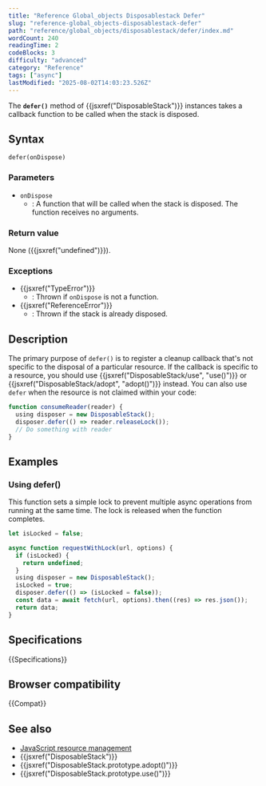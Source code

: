 ```yaml
---
title: "Reference Global_objects Disposablestack Defer"
slug: "reference-global_objects-disposablestack-defer"
path: "reference/global_objects/disposablestack/defer/index.md"
wordCount: 240
readingTime: 2
codeBlocks: 3
difficulty: "advanced"
category: "Reference"
tags: ["async"]
lastModified: "2025-08-02T14:03:23.526Z"
---
```



The **`defer()`** method of {{jsxref("DisposableStack")}} instances takes a callback function to be called when the stack is disposed.

## Syntax

```js-nolint
defer(onDispose)
```

### Parameters

- `onDispose`
  - : A function that will be called when the stack is disposed. The function receives no arguments.

### Return value

None ({{jsxref("undefined")}}).

### Exceptions

- {{jsxref("TypeError")}}
  - : Thrown if `onDispose` is not a function.
- {{jsxref("ReferenceError")}}
  - : Thrown if the stack is already disposed.

## Description

The primary purpose of `defer()` is to register a cleanup callback that's not specific to the disposal of a particular resource. If the callback is specific to a resource, you should use {{jsxref("DisposableStack/use", "use()")}} or {{jsxref("DisposableStack/adopt", "adopt()")}} instead. You can also use `defer` when the resource is not claimed within your code:

```js
function consumeReader(reader) {
  using disposer = new DisposableStack();
  disposer.defer(() => reader.releaseLock());
  // Do something with reader
}
```

## Examples

### Using defer()

This function sets a simple lock to prevent multiple async operations from running at the same time. The lock is released when the function completes.

```js
let isLocked = false;

async function requestWithLock(url, options) {
  if (isLocked) {
    return undefined;
  }
  using disposer = new DisposableStack();
  isLocked = true;
  disposer.defer(() => (isLocked = false));
  const data = await fetch(url, options).then((res) => res.json());
  return data;
}
```

## Specifications

{{Specifications}}

## Browser compatibility

{{Compat}}

## See also

- [JavaScript resource management](/en-US/docs/Web/JavaScript/Guide/Resource_management)
- {{jsxref("DisposableStack")}}
- {{jsxref("DisposableStack.prototype.adopt()")}}
- {{jsxref("DisposableStack.prototype.use()")}}
